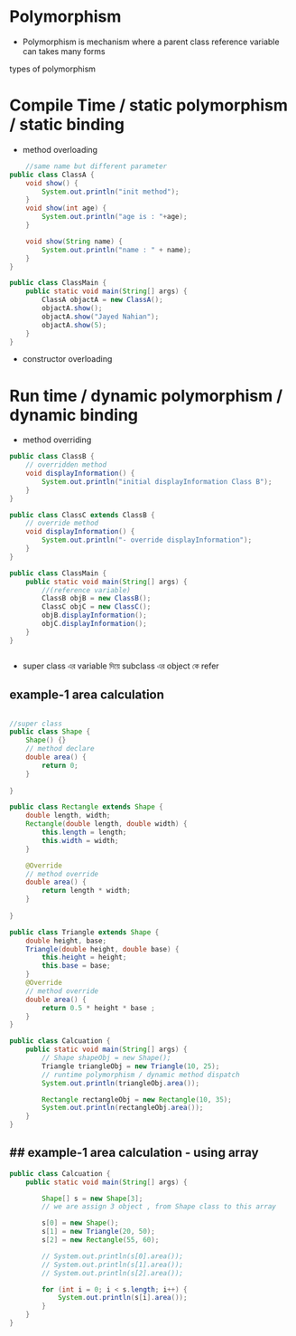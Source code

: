 
# Polymorphism
- Polymorphism is mechanism where a parent class reference variable can takes many forms

types of polymorphism
# Compile Time / static polymorphism / static binding
- method overloading
```java
    //same name but different parameter
public class ClassA {
    void show() {
        System.out.println("init method");
    }
    void show(int age) {
        System.out.println("age is : "+age);
    }

    void show(String name) {
        System.out.println("name : " + name);
    }
}

public class ClassMain {
    public static void main(String[] args) {
        ClassA objactA = new ClassA();
        objactA.show();
        objactA.show("Jayed Nahian");
        objactA.show(5);
    }
}

```
- constructor overloading

# Run time / dynamic polymorphism / dynamic binding
- method overriding
```java
public class ClassB {
    // overridden method
    void displayInformation() {
        System.out.println("initial displayInformation Class B");
    }
}

public class ClassC extends ClassB {
    // override method
    void displayInformation() {
        System.out.println("- override displayInformation");
    }
}

public class ClassMain {   
    public static void main(String[] args) {
        //(reference variable)
        ClassB objB = new ClassB();
        ClassC objC = new ClassC();
        objB.displayInformation();
        objC.displayInformation();    
    }
}

```
```java

```
- super class এর variable দিয়ে subclass এর object কে refer  

## example-1 area calculation
```java

//super class
public class Shape {
    Shape() {}
    // method declare
    double area() {
        return 0;
    }
        
}

public class Rectangle extends Shape {
    double length, width;
    Rectangle(double length, double width) {
        this.length = length;
        this.width = width;
    }

    @Override
    // method override
    double area() {
        return length * width;
    }
    
}

public class Triangle extends Shape {
    double height, base;
    Triangle(double height, double base) {
        this.height = height;
        this.base = base;
    }
    @Override
    // method override
    double area() {
        return 0.5 * height * base ;
    }
}

public class Calcuation {
    public static void main(String[] args) {
        // Shape shapeObj = new Shape();
        Triangle triangleObj = new Triangle(10, 25);
        // runtime polymorphism / dynamic method dispatch
        System.out.println(triangleObj.area());

        Rectangle rectangleObj = new Rectangle(10, 35);
        System.out.println(rectangleObj.area());
    }
}

```

## ## example-1 area calculation - using array
```java
public class Calcuation {
    public static void main(String[] args) {

        Shape[] s = new Shape[3];
        // we are assign 3 object , from Shape class to this array 

        s[0] = new Shape();
        s[1] = new Triangle(20, 50);
        s[2] = new Rectangle(55, 60);

        // System.out.println(s[0].area());
        // System.out.println(s[1].area());
        // System.out.println(s[2].area());

        for (int i = 0; i < s.length; i++) {
            System.out.println(s[i].area());
        }
    }
}
```
